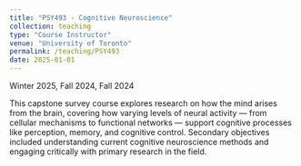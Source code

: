 ```yaml
---
title: "PSY493 - Cognitive Neuroscience"
collection: teaching
type: "Course Instructor"
venue: "University of Toronto"
permalink: /teaching/PSY493
date: 2025-01-01
---
```


Winter 2025, Fall 2024, Fall 2024

This capstone survey course explores research on how the mind arises from the brain, covering how varying levels of neural activity — from cellular mechanisms to functional networks — support cognitive processes like perception, memory, and cognitive control. Secondary objectives included understanding current cognitive neuroscience methods and engaging critically with primary research in the field. 
